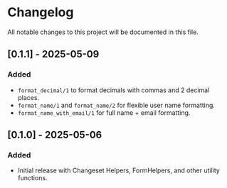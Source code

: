 # Changelog

All notable changes to this project will be documented in this file.

## [0.1.1] - 2025-05-09

### Added
- `format_decimal/1` to format decimals with commas and 2 decimal places.
- `format_name/1` and `format_name/2` for flexible user name formatting.
- `format_name_with_email/1` for full name + email formatting.

## [0.1.0] - 2025-05-06

### Added
- Initial release with Changeset Helpers,  FormHelpers, and other utility functions.
